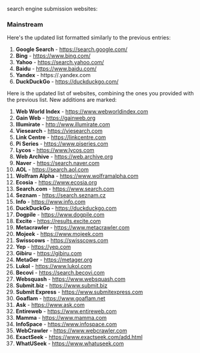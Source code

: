 search engine submission websites:

### Mainstream

Here's the updated list formatted similarly to the previous entries:

1. **Google Search** - https://search.google.com/
2. **Bing** - https://www.bing.com/
3. **Yahoo** - https://search.yahoo.com/
4. **Baidu** - https://www.baidu.com/
5. **Yandex** - https://.yandex.com
6. **DuckDuckGo** - https://duckduckgo.com/

Here is the updated list of websites, combining the ones you provided with the previous list. New additions are marked:

1. **Web World Index** - https://www.webworldindex.com
2. **Gain Web** - https://gainweb.org
3. **Illumirate** - http://www.illumirate.com
4. **Viesearch** - https://viesearch.com
5. **Link Centre** - https://linkcentre.com
6. **Pi Series** - https://www.piseries.com
7. **Lycos** - https://www.lycos.com
8. **Web Archive** - https://web.archive.org
9. **Naver** - https://search.naver.com
10. **AOL** - https://search.aol.com
11. **Wolfram Alpha** - https://www.wolframalpha.com
12. **Ecosia** - https://www.ecosia.org
13. **Search.com** - https://www.search.com
14. **Seznam** - https://search.seznam.cz
15. **Info** - https://www.info.com
16. **DuckDuckGo** - https://duckduckgo.com
17. **Dogpile** - https://www.dogpile.com
18. **Excite** - https://results.excite.com
19. **Metacrawler** - https://www.metacrawler.com
20. **Mojeek** - https://www.mojeek.com
21. **Swisscows** - https://swisscows.com
22. **Yep** - https://yep.com
23. **Gibiru** - https://gibiru.com
24. **MetaGer** - https://metager.org
25. **Lukol** - https://www.lukol.com
26. **Becovi** - https://search.becovi.com
27. **Websquash** - https://www.websquash.com
28. **Submit.biz** - https://www.submit.biz
29. **Submit Express** - https://www.submitexpress.com
30. **Goaflam** - https://www.goaflam.net
31. **Ask** - https://www.ask.com
32. **Entireweb** - https://www.entireweb.com
33. **Mamma** - https://www.mamma.com
34. **InfoSpace** - https://www.infospace.com
35. **WebCrawler** - https://www.webcrawler.com
36. **ExactSeek** - https://www.exactseek.com/add.html
37. **WhatUSeek** - https://www.whatuseek.com
